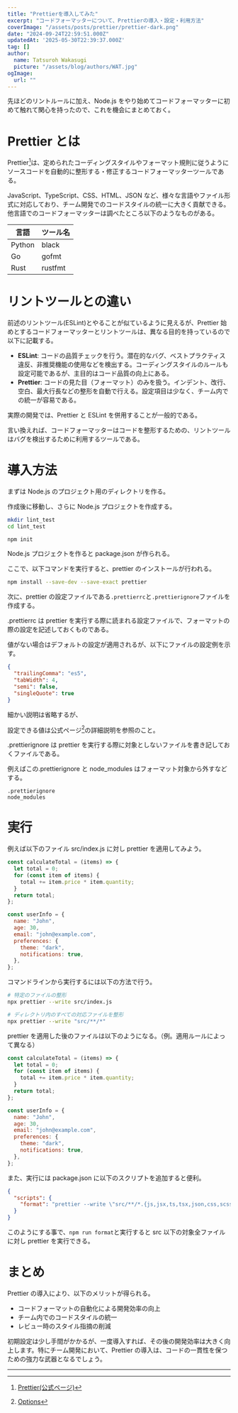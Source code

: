 ```yaml
---
title: "Prettierを導入してみた"
excerpt: "コードフォーマッターについて、Prettierの導入・設定・利用方法"
coverImage: "/assets/posts/prettier/prettier-dark.png"
date: "2024-09-24T22:59:51.000Z"
updatedAt: '2025-05-30T22:39:37.000Z'
tag: []
author:
  name: Tatsuroh Wakasugi
  picture: "/assets/blog/authors/WAT.jpg"
ogImage:
  url: ""
---
```


先ほどのリントルールに加え、Node.js をやり始めてコードフォーマッターに初めて触れて関心を持ったので、これを機会にまとめておく。

# Prettier とは

Prettier[^1]は、定められたコーディングスタイルやフォーマット規則に従うようにソースコードを自動的に整形する・修正するコードフォーマッターツールである。

JavaScript、TypeScript、CSS、HTML、JSON など、様々な言語やファイル形式に対応しており、チーム開発でのコードスタイルの統一に大きく貢献できる。他言語でのコードフォーマッターは調べたところ以下のようなものがある。

| 言語   | ツール名 |
| ------ | -------- |
| Python | black    |
| Go     | gofmt    |
| Rust   | rustfmt  |

# リントツールとの違い

前述のリントツール(ESLint)とやることが似ているように見えるが、Prettier 始めとするコードフォーマッターとリントツールは、異なる目的を持っているので以下に記載する。

- **ESLint**: コードの品質チェックを行う。潜在的なバグ、ベストプラクティス違反、非推奨機能の使用などを検出する。コーディングスタイルのルールも設定可能であるが、主目的はコード品質の向上にある。
- **Prettier**: コードの見た目（フォーマット）のみを扱う。インデント、改行、空白、最大行長などの整形を自動で行える。設定項目は少なく、チーム内での統一が容易である。

実際の開発では、Prettier と ESLint を併用することが一般的である。

言い換えれば、コードフォーマッターはコードを整形するための、リントツールはバグを検出するために利用するツールである。

# 導入方法

まずは Node.js のプロジェクト用のディレクトリを作る。

作成後に移動し、さらに Node.js プロジェクトを作成する。

```bash
mkdir lint_test
cd lint_test

npm init
```

Node.js プロジェクトを作ると package.json が作られる。

ここで、以下コマンドを実行すると、prettier のインストールが行われる。

```bash
npm install --save-dev --save-exact prettier
```

次に、prettier の設定ファイルである`.prettierrc`と`.prettierignore`ファイルを作成する。

.prettierrc は prettier を実行する際に読まれる設定ファイルで、フォーマットの際の設定を記述しておくものである。

値がない場合はデフォルトの設定が適用されるが、以下にファイルの設定例を示す。

```json
{
  "trailingComma": "es5",
  "tabWidth": 4,
  "semi": false,
  "singleQuote": true
}
```

細かい説明は省略するが、

設定できる値は公式ページ[^2]の詳細説明を参照のこと。

.prettierignore は prettier を実行する際に対象としないファイルを書き記しておくファイルである。

例えばこの.prettierignore と node_modules はフォーマット対象から外すなどする。

```plaintext
.prettierignore
node_modules
```

# 実行

例えば以下のファイル src/index.js に対し prettier を適用してみよう。

```js
const calculateTotal = (items) => {
  let total = 0;
  for (const item of items) {
    total += item.price * item.quantity;
  }
  return total;
};

const userInfo = {
  name: "John",
  age: 30,
  email: "john@example.com",
  preferences: {
    theme: "dark",
    notifications: true,
  },
};
```

コマンドラインから実行するには以下の方法で行う。

```bash
# 特定のファイルの整形
npx prettier --write src/index.js

# ディレクトリ内のすべての対応ファイルを整形
npx prettier --write "src/**/*"
```

prettier を適用した後のファイルは以下のようになる。（例。適用ルールによって異なる）

```js
const calculateTotal = (items) => {
  let total = 0;
  for (const item of items) {
    total += item.price * item.quantity;
  }
  return total;
};

const userInfo = {
  name: "John",
  age: 30,
  email: "john@example.com",
  preferences: {
    theme: "dark",
    notifications: true,
  },
};
```

また、実行には package.json に以下のスクリプトを追加すると便利。

```json
{
  "scripts": {
    "format": "prettier --write \"src/**/*.{js,jsx,ts,tsx,json,css,scss,md}\""
  }
}
```

このようにする事で、`npm run format`と実行すると src 以下の対象全ファイルに対し prettier を実行できる。

# まとめ

Prettier の導入により、以下のメリットが得られる。

- コードフォーマットの自動化による開発効率の向上
- チーム内でのコードスタイルの統一
- レビュー時のスタイル指摘の削減

初期設定は少し手間がかかるが、一度導入すれば、その後の開発効率は大きく向上します。特にチーム開発において、Prettier の導入は、コードの一貫性を保つための強力な武器となるでしょう。

---

[^1]: [Prettier(公式ページ)](https://prettier.io/)
[^2]: [Options](https://prettier.io/docs/en/options)
